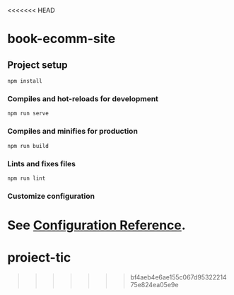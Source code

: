 <<<<<<< HEAD
# book-ecomm-site

## Project setup
```
npm install
```

### Compiles and hot-reloads for development
```
npm run serve
```

### Compiles and minifies for production
```
npm run build
```

### Lints and fixes files
```
npm run lint
```

### Customize configuration
See [Configuration Reference](https://cli.vuejs.org/config/).
=======
# proiect-tic
>>>>>>> bf4aeb4e6ae155c067d9532221475e824ea05e9e
